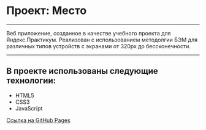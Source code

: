 # Проект: Место
---
Веб приложение, созданное в качестве учебного проекта для Яндекс.Практикум. Реализован с использованием методолгии БЭМ для различных типов устройств с экранами от 320px до бессконечности.

---

## В проекте использованы следующие технологии:

+ HTML5
+ CSS3
+ JavaScript

[Ссылка на GitHub Pages](https://dvortsovs.github.io/mesto-project/)
